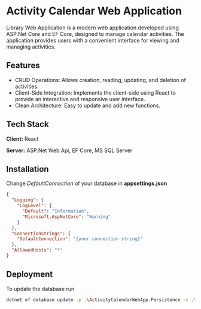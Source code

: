 # Activity Calendar Web Application

Library Web Application is a modern web application developed using ASP.Net Core and EF Core, designed to manage calendar activities. The application provides users with a convenient interface for viewing and managing activities.

## Features

- CRUD Operations: Allows creation, reading, updating, and deletion of activities.
- Client-Side Integration: Implements the client-side using React to provide an interactive and responsive user interface.
- Clean Architecture: Easy to update and add new functions.

## Tech Stack

**Client:** React

**Server:** ASP.Net Web Api, EF Core, MS SQL Server

## Installation

Change *DefaultConnection* of your database in **appsettings.json**

```json
{
  "Logging": {
    "LogLevel": {
      "Default": "Information",
      "Microsoft.AspNetCore": "Warning"
    }
  },
  "ConnectionStrings": {
    "DefaultConnection": "{your connection string}"
  },
  "AllowedHosts": "*"
}
```

## Deployment

To update the database run

```bash
dotnet ef database update -p .\ActivityCalendarWebApp.Persistence -s .\ActivityCalendarWebApp.API
```
